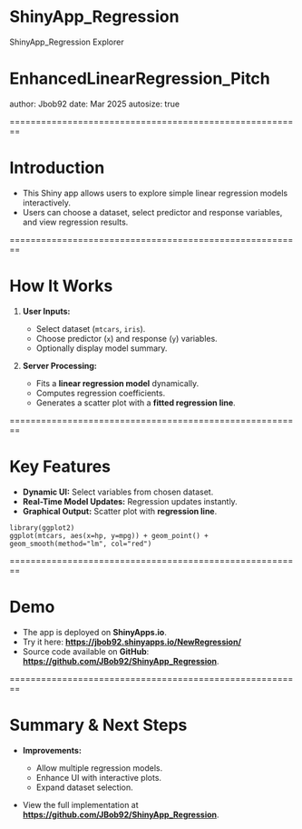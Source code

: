 # ShinyApp_Regression
ShinyApp_Regression Explorer

EnhancedLinearRegression_Pitch
========================================================
author: Jbob92
date: Mar 2025
autosize: true


========================================================

# **Introduction**
- This Shiny app allows users to explore simple linear regression models interactively.
- Users can choose a dataset, select predictor and response variables, and view regression results.



========================================================

# **How It Works**
1. **User Inputs:**  
   - Select dataset (`mtcars`, `iris`).  
   - Choose predictor (`x`) and response (`y`) variables.  
   - Optionally display model summary.

2. **Server Processing:**  
   - Fits a **linear regression model** dynamically.  
   - Computes regression coefficients.  
   - Generates a scatter plot with a **fitted regression line**.


========================================================
# **Key Features**
- **Dynamic UI:** Select variables from chosen dataset.
- **Real-Time Model Updates:** Regression updates instantly.
- **Graphical Output:** Scatter plot with **regression line**.
  
```{r}
library(ggplot2)
ggplot(mtcars, aes(x=hp, y=mpg)) + geom_point() + geom_smooth(method="lm", col="red")
```


========================================================
# **Demo**
- The app is deployed on **ShinyApps.io**.
- Try it here: **https://jbob92.shinyapps.io/NewRegression/**
- Source code available on **GitHub**: **https://github.com/JBob92/ShinyApp_Regression**.



========================================================
# **Summary & Next Steps**
- **Improvements:**  
   - Allow multiple regression models.  
   - Enhance UI with interactive plots.  
   - Expand dataset selection.

- View the full implementation at **https://github.com/JBob92/ShinyApp_Regression**.
